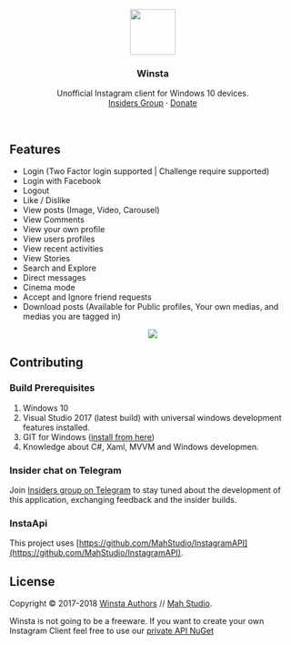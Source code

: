 <p align="center">
    <img src="https://github.com/MahStudio/Winsta/raw/master/WinGoTag/Assets/Logos/perfectColor.png" width=80 height=80>

  <h3 align="center">Winsta</h3>

  <p align="center">
   Unofficial Instagram client for Windows 10 devices.
    <br>
    <a href="https://t.me/joinchat/EJ9gLURDAcbOxpoIGSdD8g">Insiders Group</a>
  &middot;
    <a href="https://www.paypal.me/mohsens22">Donate</a>
    <br>
  </p>
</p>

<br>

## Features
- Login (Two Factor login supported | Challenge require supported)
- Login with Facebook
- Logout
- Like / Dislike
- View posts (Image, Video, Carousel)
- View Comments
- View your own profile
- View users profiles
- View recent activities
- View Stories
- Search and Explore
- Direct messages
- Cinema mode
- Accept and Ignore friend requests
- Download posts (Available for Public profiles, Your own medias, and medias you are tagged in)
<p align="center">
    <img src="https://user-images.githubusercontent.com/22152065/41449041-de216aa4-7073-11e8-9deb-89295b9a247c.png">
<p/>


## Contributing

### Build Prerequisites

1. Windows 10
2. Visual Studio 2017 (latest build) with universal windows development features installed.
3. GIT for Windows ([install from here](http://gitforwindows.org/))
4. Knowledge about C#, Xaml, MVVM and Windows developmen.

### Insider chat on Telegram

Join [Insiders group on Telegram](https://t.me/joinchat/DQwGRg9P42TzBSJgGOYoJw) to stay tuned about the development of this application, exchanging feedback and the insider builds.

### InstaApi

This project uses [https://github.com/MahStudio/InstagramAPI](https://github.com/MahStudio/InstagramAPI).

## License
Copyright © 2017-2018 [Winsta Authors](https://github.com/Mahstudio/Winsta/graphs/contributors) // [Mah Studio](https://mahstudio.github.io).

Winsta is not going to be a freeware. If you want to create your own Instagram Client feel free to use our [private API NuGet](https://www.nuget.org/packages/InstagramUWPAPI)
